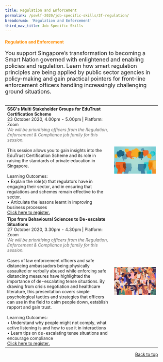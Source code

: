 ```yaml
---
title: Regulation and Enforcement
permalink: /pswlf-2020/job-specific-skills/3f-regulation/
breadcrumb: 'Regulation and Enforcement'
third_nav_title: Job Specific Skills
---
```


#### <font color="darkorange"><b>Regulation and Enforcement</b></font> <a name="regulation"></a>
<font size="4">You support Singapore’s transformation to becoming a Smart Nation governed with enlightened and enabling policies and regulation. Learn how smart regulation principles are being applied by public sector agencies in policy-making and gain practical pointers for front-line enforcement officers handling increasingly challenging ground situations.<br><br></font>
<table>
       <col width="70%"> 
            <col width="30%">
<tr>		
    <td>
      <b>SSG's Multi Stakeholder Groups for EduTrust Certification Scheme</b>
      <br>23 October 2020, 4.00pm - 5.00pm | Platform: Zoom
	   <br><font color="dimgrey"><i>We will be prioritising officers from the Regulation, Enforcement & Compliance job family for this session.</i></font>
      <br>       
      <br>This session allows you to gain insights into the EduTrust Certification Scheme and its role in raising the standards of private education in Singapore. 
      <br>      
      <br>Learning Outcomes:
      <br>• Explain the role(s) that regulators have in engaging their sector, and in ensuring that regulations and schemes remain effective to the sector.
      <br>• Articulate the lessons learnt in improving business processes 
      <br>
      <a href="https://edutrust-certification-scheme.eventbrite.sg">Click here to register.</a> 
    </td>    
	<td>
     <img src="/images/engage7.jpg">
    </td>
</tr>
<tr>		
    <td>
      <b>Tips from Behavioural Sciences to De-escalate Situations</b>
      <br>27 October 2020, 3.30pm - 4.30pm | Platform: Zoom
	   <br><font color="dimgrey"><i>We will be prioritising officers from the Regulation, Enforcement & Compliance job family for this session.</i></font>
      <br>       
      <br>Cases of law enforcement officers and safe distancing ambassadors being physically assaulted or verbally abused while enforcing safe distancing measures have highlighted the importance of de-escalating tense situations. By drawing from crisis negotiation and healthcare literature, this presentation covers simple psychological tactics and strategies that officers can use in the field to calm people down, establish rapport and gain trust. 
      <br>      
      <br>Learning Outcomes:
      <br>• Understand why people might not comply, what active listening is and how to use it in interactions
      <br>• Learn tips on de-escalating tense situations and encourage compliance
      <br>
      <a href="https://tips-from-behavioural-sciences.eventbrite.sg">Click here to register.</a> 
    </td>    
	<td>
     <img src="/images/engage5.jpg">
    </td>
</tr>
	</table>
<div style="text-align: right"><a href="#top">Back to top</a></div>

